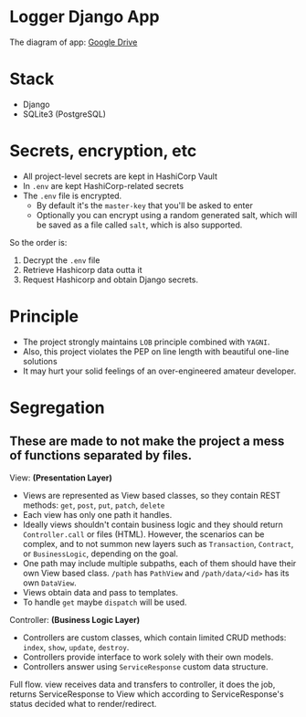 # Logger Django App

The diagram of app: [Google Drive](https://drive.google.com/file/d/1aD0W2nmfU3mZkTCkDyJxTl87X1wKRheW/view?usp=sharing)


# Stack
- Django
- SQLite3 (PostgreSQL)


# Secrets, encryption, etc

- All project-level secrets are kept in HashiCorp Vault
- In `.env` are kept HashiCorp-related secrets
- The `.env` file is encrypted.
  - By default it's the `master-key` that you'll be asked to enter
  - Optionally you can encrypt using a random generated salt, which will be saved as a file called `salt`, which is also supported.

So the order is:
1. Decrypt the `.env` file
2. Retrieve Hashicorp data outta it
3. Request Hashicorp and obtain Django secrets.

# Principle

- The project strongly maintains `LOB` principle combined with `YAGNI`. 
- Also, this project violates the PEP on line length with beautiful one-line solutions 
- It may hurt your solid feelings of an over-engineered amateur developer. 


# Segregation

## These are made to not make the project a mess of functions separated by files.

View: **(Presentation Layer)**
- Views are represented as View based classes, so they contain REST methods: `get`, `post`, `put`, `patch`, `delete`
- Each view has only one path it handles.
- Ideally views shouldn't contain business logic and they should return `Controller.call` or files (HTML). However, the scenarios can be complex, and to not summon new layers such as `Transaction`, `Contract`, or `BusinessLogic`, depending on the goal.
- One path may include multiple subpaths, each of them should have their own View based class. `/path` has `PathView` and `/path/data/<id>` has its own `DataView`.
- Views obtain data and pass to templates.
- To handle `get` maybe `dispatch` will be used.

  
Controller: **(Business Logic Layer)**
- Controllers are custom classes, which contain limited CRUD methods: `index`, `show`, `update`, `destroy`. 
- Controllers provide interface to work solely with their own models.
- Controllers answer using `ServiceResponse` custom data structure.

Full flow. view receives data and transfers to controller, it does the job, returns ServiceResponse to View which according to ServiceResponse's status decided what to render/redirect.


